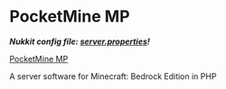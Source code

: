 # PocketMine MP
 
***Nukkit config file: [server.properties](../repository/games/minecraft/bedrock/pocketmine_mp/server.properties)!***

[PocketMine MP](https://github.com/pmmp/PocketMine-MP)   

A server software for Minecraft: Bedrock Edition in PHP  
